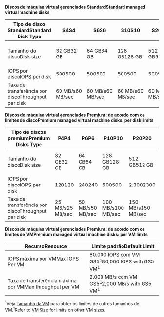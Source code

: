 <span data-ttu-id="946b9-101">**Discos de máquina virtual gerenciados Standard**</span><span class="sxs-lookup"><span data-stu-id="946b9-101">**Standard managed virtual machine disks**</span></span>

| <span data-ttu-id="946b9-102">Tipo de disco Standard</span><span class="sxs-lookup"><span data-stu-id="946b9-102">Standard Disk Type</span></span>  | <span data-ttu-id="946b9-103">S4</span><span class="sxs-lookup"><span data-stu-id="946b9-103">S4</span></span>               | <span data-ttu-id="946b9-104">S6</span><span class="sxs-lookup"><span data-stu-id="946b9-104">S6</span></span>               | <span data-ttu-id="946b9-105">S10</span><span class="sxs-lookup"><span data-stu-id="946b9-105">S10</span></span>              | <span data-ttu-id="946b9-106">S20</span><span class="sxs-lookup"><span data-stu-id="946b9-106">S20</span></span>              | <span data-ttu-id="946b9-107">S30</span><span class="sxs-lookup"><span data-stu-id="946b9-107">S30</span></span>              | <span data-ttu-id="946b9-108">S40</span><span class="sxs-lookup"><span data-stu-id="946b9-108">S40</span></span>              | <span data-ttu-id="946b9-109">S50</span><span class="sxs-lookup"><span data-stu-id="946b9-109">S50</span></span>              | 
|---------------------|---------------------|---------------------|------------------|------------------|------------------|------------------|------------------| 
| <span data-ttu-id="946b9-110">Tamanho do disco</span><span class="sxs-lookup"><span data-stu-id="946b9-110">Disk size</span></span>           | <span data-ttu-id="946b9-111">32 GB</span><span class="sxs-lookup"><span data-stu-id="946b9-111">32 GB</span></span>            | <span data-ttu-id="946b9-112">64 GB</span><span class="sxs-lookup"><span data-stu-id="946b9-112">64 GB</span></span>            | <span data-ttu-id="946b9-113">128 GB</span><span class="sxs-lookup"><span data-stu-id="946b9-113">128 GB</span></span>           | <span data-ttu-id="946b9-114">512 GB</span><span class="sxs-lookup"><span data-stu-id="946b9-114">512 GB</span></span>           | <span data-ttu-id="946b9-115">1024 GB (1 TB)</span><span class="sxs-lookup"><span data-stu-id="946b9-115">1024 GB (1 TB)</span></span>   | <span data-ttu-id="946b9-116">2048 GB (2TB)</span><span class="sxs-lookup"><span data-stu-id="946b9-116">2048 GB (2TB)</span></span>    | <span data-ttu-id="946b9-117">4095 GB (4 TB)</span><span class="sxs-lookup"><span data-stu-id="946b9-117">4095 GB (4 TB)</span></span>   | 
| <span data-ttu-id="946b9-118">IOPS por disco</span><span class="sxs-lookup"><span data-stu-id="946b9-118">IOPS per disk</span></span>       | <span data-ttu-id="946b9-119">500</span><span class="sxs-lookup"><span data-stu-id="946b9-119">500</span></span>              | <span data-ttu-id="946b9-120">500</span><span class="sxs-lookup"><span data-stu-id="946b9-120">500</span></span>              | <span data-ttu-id="946b9-121">500</span><span class="sxs-lookup"><span data-stu-id="946b9-121">500</span></span>              | <span data-ttu-id="946b9-122">500</span><span class="sxs-lookup"><span data-stu-id="946b9-122">500</span></span>              | <span data-ttu-id="946b9-123">500</span><span class="sxs-lookup"><span data-stu-id="946b9-123">500</span></span>              | <span data-ttu-id="946b9-124">500</span><span class="sxs-lookup"><span data-stu-id="946b9-124">500</span></span>             | <span data-ttu-id="946b9-125">500</span><span class="sxs-lookup"><span data-stu-id="946b9-125">500</span></span>              | 
| <span data-ttu-id="946b9-126">Taxa de transferência por disco</span><span class="sxs-lookup"><span data-stu-id="946b9-126">Throughput per disk</span></span> | <span data-ttu-id="946b9-127">60 MB/s</span><span class="sxs-lookup"><span data-stu-id="946b9-127">60 MB/sec</span></span> | <span data-ttu-id="946b9-128">60 MB/s</span><span class="sxs-lookup"><span data-stu-id="946b9-128">60 MB/sec</span></span> | <span data-ttu-id="946b9-129">60 MB/s</span><span class="sxs-lookup"><span data-stu-id="946b9-129">60 MB/sec</span></span> | <span data-ttu-id="946b9-130">60 MB/s</span><span class="sxs-lookup"><span data-stu-id="946b9-130">60 MB/sec</span></span> | <span data-ttu-id="946b9-131">60 MB/s</span><span class="sxs-lookup"><span data-stu-id="946b9-131">60 MB/sec</span></span> | <span data-ttu-id="946b9-132">60 MB/s</span><span class="sxs-lookup"><span data-stu-id="946b9-132">60 MB/sec</span></span> | <span data-ttu-id="946b9-133">60 MB/s</span><span class="sxs-lookup"><span data-stu-id="946b9-133">60 MB/sec</span></span> | 

<span data-ttu-id="946b9-134">**Discos de máquina virtual gerenciados Premium: de acordo com os limites de disco**</span><span class="sxs-lookup"><span data-stu-id="946b9-134">**Premium managed virtual machine disks: per disk limits**</span></span>

| <span data-ttu-id="946b9-135">Tipo de discos premium</span><span class="sxs-lookup"><span data-stu-id="946b9-135">Premium Disks Type</span></span>  | <span data-ttu-id="946b9-136">P4</span><span class="sxs-lookup"><span data-stu-id="946b9-136">P4</span></span>    | <span data-ttu-id="946b9-137">P6</span><span class="sxs-lookup"><span data-stu-id="946b9-137">P6</span></span>    | <span data-ttu-id="946b9-138">P10</span><span class="sxs-lookup"><span data-stu-id="946b9-138">P10</span></span>   | <span data-ttu-id="946b9-139">P20</span><span class="sxs-lookup"><span data-stu-id="946b9-139">P20</span></span>   | <span data-ttu-id="946b9-140">P30</span><span class="sxs-lookup"><span data-stu-id="946b9-140">P30</span></span>   | <span data-ttu-id="946b9-141">P40</span><span class="sxs-lookup"><span data-stu-id="946b9-141">P40</span></span>   | <span data-ttu-id="946b9-142">P50</span><span class="sxs-lookup"><span data-stu-id="946b9-142">P50</span></span>   | 
|---------------------|-------|-------|-------|-------|-------|-------|-------|
| <span data-ttu-id="946b9-143">Tamanho do disco</span><span class="sxs-lookup"><span data-stu-id="946b9-143">Disk size</span></span>           | <span data-ttu-id="946b9-144">32 GB</span><span class="sxs-lookup"><span data-stu-id="946b9-144">32 GB</span></span> | <span data-ttu-id="946b9-145">64 GB</span><span class="sxs-lookup"><span data-stu-id="946b9-145">64 GB</span></span> | <span data-ttu-id="946b9-146">128 GB</span><span class="sxs-lookup"><span data-stu-id="946b9-146">128 GB</span></span>| <span data-ttu-id="946b9-147">512 GB</span><span class="sxs-lookup"><span data-stu-id="946b9-147">512 GB</span></span>            | <span data-ttu-id="946b9-148">1024 GB (1 TB)</span><span class="sxs-lookup"><span data-stu-id="946b9-148">1024 GB (1 TB)</span></span>    | <span data-ttu-id="946b9-149">2048 GB (2 TB)</span><span class="sxs-lookup"><span data-stu-id="946b9-149">2048 GB (2 TB)</span></span>    | <span data-ttu-id="946b9-150">4095 GB (4 TB)</span><span class="sxs-lookup"><span data-stu-id="946b9-150">4095 GB (4 TB)</span></span>    | 
| <span data-ttu-id="946b9-151">IOPS por disco</span><span class="sxs-lookup"><span data-stu-id="946b9-151">IOPS per disk</span></span>       | <span data-ttu-id="946b9-152">120</span><span class="sxs-lookup"><span data-stu-id="946b9-152">120</span></span>   | <span data-ttu-id="946b9-153">240</span><span class="sxs-lookup"><span data-stu-id="946b9-153">240</span></span>   | <span data-ttu-id="946b9-154">500</span><span class="sxs-lookup"><span data-stu-id="946b9-154">500</span></span>   | <span data-ttu-id="946b9-155">2.300</span><span class="sxs-lookup"><span data-stu-id="946b9-155">2300</span></span>              | <span data-ttu-id="946b9-156">5.000</span><span class="sxs-lookup"><span data-stu-id="946b9-156">5000</span></span>              | <span data-ttu-id="946b9-157">7500</span><span class="sxs-lookup"><span data-stu-id="946b9-157">7500</span></span>              | <span data-ttu-id="946b9-158">7500</span><span class="sxs-lookup"><span data-stu-id="946b9-158">7500</span></span>              | 
| <span data-ttu-id="946b9-159">Taxa de transferência por disco</span><span class="sxs-lookup"><span data-stu-id="946b9-159">Throughput per disk</span></span> | <span data-ttu-id="946b9-160">25 MB/s</span><span class="sxs-lookup"><span data-stu-id="946b9-160">25 MB/sec</span></span> | <span data-ttu-id="946b9-161">50 MB/s</span><span class="sxs-lookup"><span data-stu-id="946b9-161">50 MB/sec</span></span>  | <span data-ttu-id="946b9-162">100 MB/s</span><span class="sxs-lookup"><span data-stu-id="946b9-162">100 MB/sec</span></span> | <span data-ttu-id="946b9-163">150 MB/s</span><span class="sxs-lookup"><span data-stu-id="946b9-163">150 MB/sec</span></span> | <span data-ttu-id="946b9-164">200 MB/s</span><span class="sxs-lookup"><span data-stu-id="946b9-164">200 MB/sec</span></span> | <span data-ttu-id="946b9-165">250 MB/s</span><span class="sxs-lookup"><span data-stu-id="946b9-165">250 MB/sec</span></span> | <span data-ttu-id="946b9-166">250 MB/s</span><span class="sxs-lookup"><span data-stu-id="946b9-166">250 MB/sec</span></span> |

<span data-ttu-id="946b9-167">**Discos de máquina virtual gerenciados Premium: de acordo com os limites de VM**</span><span class="sxs-lookup"><span data-stu-id="946b9-167">**Premium managed virtual machine disks: per VM limits**</span></span>

| <span data-ttu-id="946b9-168">Recurso</span><span class="sxs-lookup"><span data-stu-id="946b9-168">Resource</span></span> | <span data-ttu-id="946b9-169">Limite padrão</span><span class="sxs-lookup"><span data-stu-id="946b9-169">Default Limit</span></span> |
| --- | --- |
| <span data-ttu-id="946b9-170">IOPS máxima por VM</span><span class="sxs-lookup"><span data-stu-id="946b9-170">Max IOPS Per VM</span></span> |<span data-ttu-id="946b9-171">80.000 IOPS com VM GS5<sup>1</sup></span><span class="sxs-lookup"><span data-stu-id="946b9-171">80,000 IOPS with GS5 VM<sup>1</sup></span></span> |
| <span data-ttu-id="946b9-172">Taxa de transferência máxima por VM</span><span class="sxs-lookup"><span data-stu-id="946b9-172">Max throughput per VM</span></span> |<span data-ttu-id="946b9-173">2.000 MB/s com VM GS5<sup>1</sup></span><span class="sxs-lookup"><span data-stu-id="946b9-173">2,000 MB/s with GS5 VM<sup>1</sup></span></span> |

<span data-ttu-id="946b9-174"><sup>1</sup>Veja [Tamanho da VM](../articles/virtual-machines/linux/sizes.md?toc=%2fazure%2fvirtual-machines%2flinux%2ftoc.json) para obter os limites de outros tamanhos de VM.</span><span class="sxs-lookup"><span data-stu-id="946b9-174"><sup>1</sup>Refer to [VM Size](../articles/virtual-machines/linux/sizes.md?toc=%2fazure%2fvirtual-machines%2flinux%2ftoc.json) for limits on other VM sizes.</span></span> 
